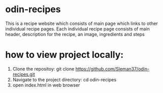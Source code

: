 # odin-recipes
This is a recipe website which consists of main page which links to other individual recipe pages.
Each individual recipe page consists of main header, description for the recipe, an image, ingredients and steps

# how to view project locally:
1. Clone the repositoy:
    git clone https://github.com/Sleman37/odin-recipes.git
2. Navigate to the project directory:
    cd odin-recipes
3. open index.html in web browser